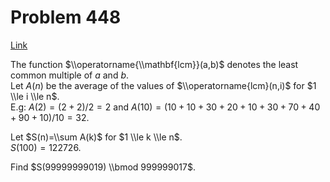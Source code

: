 # Problem 448

[Link](https://projecteuler.net/problem=448)

The function $\\operatorname{\\mathbf{lcm}}(a,b)$ denotes the least common multiple of $a$ and $b$.  
Let $A(n)$ be the average of the values of $\\operatorname{lcm}(n,i)$ for $1 \\le i \\le n$.  
E.g: $A(2)=(2+2)/2=2$ and $A(10)=(10+10+30+20+10+30+70+40+90+10)/10=32$. 

Let $S(n)=\\sum A(k)$ for $1 \\le k \\le n$.  
$S(100)=122726$.

Find $S(99999999019) \\bmod 999999017$.
